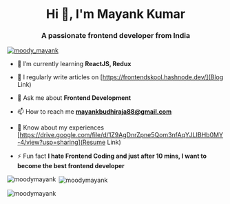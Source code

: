<h1 align="center">Hi 👋, I'm Mayank Kumar</h1>
<h3 align="center">A passionate frontend developer from India</h3>

<p align="left"> <a href="https://twitter.com/moody_mayank" target="blank"><img src="https://img.shields.io/twitter/follow/moody_mayank?logo=twitter&style=for-the-badge" alt="moody_mayank" /></a> </p>

- 🌱 I’m currently learning **ReactJS, Redux**

- 📝 I regularly write articles on [https://frontendskool.hashnode.dev/](Blog Link)

- 💬 Ask me about **Frontend Development**

- 📫 How to reach me **mayankbudhiraja88@gmail.com**

- 📄 Know about my experiences [https://drive.google.com/file/d/1Z9AgDnrZpne5Qom3nfAqYJLIBHb0MY-4/view?usp=sharing](Resume Link)

- ⚡ Fun fact **I hate Frontend Coding and just after 10 mins, I want to become the best frontend developer**

<p><img align="left" src="https://github-readme-stats.vercel.app/api/top-langs?username=moodymayank&show_icons=true&locale=en&layout=compact" alt="moodymayank" /></p>
<p>&nbsp;<img align="center" src="https://github-readme-stats.vercel.app/api?username=moodymayank&show_icons=true&locale=en" alt="moodymayank" /></p>
<p><img align="center" src="https://github-readme-streak-stats.herokuapp.com/?user=moodymayank&" alt="moodymayank" /></p>
